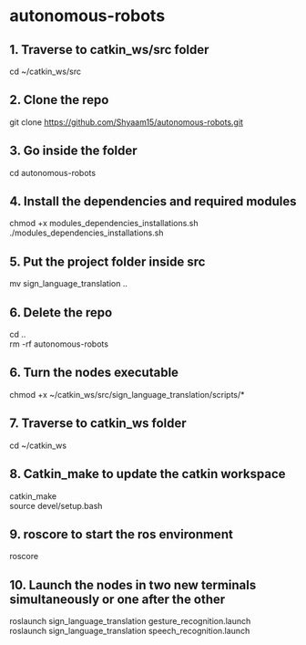 # autonomous-robots

## 1. Traverse to catkin_ws/src folder 
cd ~/catkin_ws/src

## 2. Clone the repo
git clone https://github.com/Shyaam15/autonomous-robots.git

## 3. Go inside the folder
cd autonomous-robots

## 4. Install the dependencies and required modules
chmod +x modules_dependencies_installations.sh \
./modules_dependencies_installations.sh

## 5. Put the project folder inside src
mv sign_language_translation ..

## 6. Delete the repo
cd .. \
rm -rf autonomous-robots

## 6. Turn the nodes executable
chmod +x ~/catkin_ws/src/sign_language_translation/scripts/*

## 7. Traverse to catkin_ws folder
cd ~/catkin_ws

## 8. Catkin_make to update the catkin workspace
catkin_make \
source devel/setup.bash

## 9. roscore to start the ros environment
roscore

## 10. Launch the nodes in two new terminals simultaneously or one after the other
roslaunch sign_language_translation gesture_recognition.launch \
roslaunch sign_language_translation speech_recognition.launch
